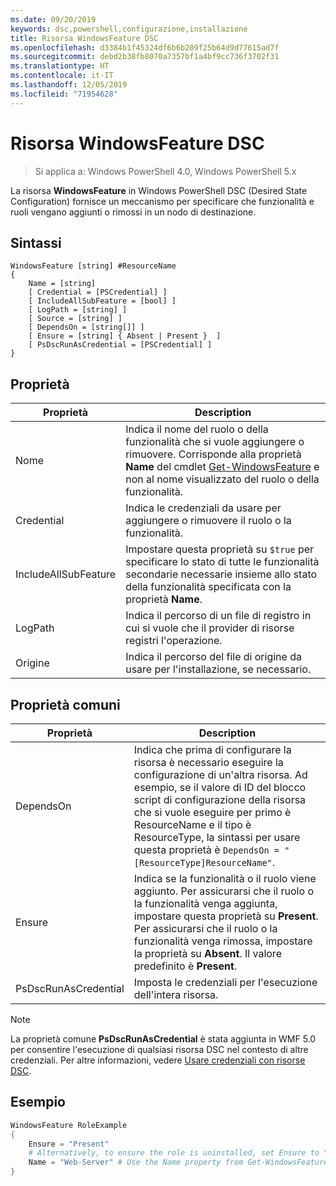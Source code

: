 ```yaml
---
ms.date: 09/20/2019
keywords: dsc,powershell,configurazione,installazione
title: Risorsa WindowsFeature DSC
ms.openlocfilehash: d3384b1f45324df6b6b209f25b64d9d77615ad7f
ms.sourcegitcommit: debd2b38fb8070a7357bf1a4bf9cc736f3702f31
ms.translationtype: HT
ms.contentlocale: it-IT
ms.lasthandoff: 12/05/2019
ms.locfileid: "71954628"
---
```

# <a name="dsc-windowsfeature-resource"></a>Risorsa WindowsFeature DSC

> Si applica a: Windows PowerShell 4.0, Windows PowerShell 5.x

La risorsa **WindowsFeature** in Windows PowerShell DSC (Desired State Configuration) fornisce un meccanismo per specificare che funzionalità e ruoli vengano aggiunti o rimossi in un nodo di destinazione.

## <a name="syntax"></a>Sintassi

```Syntax
WindowsFeature [string] #ResourceName
{
    Name = [string]
    [ Credential = [PSCredential] ]
    [ IncludeAllSubFeature = [bool] ]
    [ LogPath = [string] ]
    [ Source = [string] ]
    [ DependsOn = [string[]] ]
    [ Ensure = [string] { Absent | Present }  ]
    [ PsDscRunAsCredential = [PSCredential] ]
}
```

## <a name="properties"></a>Proprietà

|Proprietà |Description |
|---|---|
|Nome |Indica il nome del ruolo o della funzionalità che si vuole aggiungere o rimuovere. Corrisponde alla proprietà **Name** del cmdlet [Get-WindowsFeature](/powershell/module/servermanager/Get-WindowsFeature) e non al nome visualizzato del ruolo o della funzionalità. |
|Credential |Indica le credenziali da usare per aggiungere o rimuovere il ruolo o la funzionalità. |
|IncludeAllSubFeature |Impostare questa proprietà su `$true` per specificare lo stato di tutte le funzionalità secondarie necessarie insieme allo stato della funzionalità specificata con la proprietà **Name**. |
|LogPath |Indica il percorso di un file di registro in cui si vuole che il provider di risorse registri l'operazione. |
|Origine |Indica il percorso del file di origine da usare per l'installazione, se necessario. |

## <a name="common-properties"></a>Proprietà comuni

|Proprietà |Description |
|---|---|
|DependsOn |Indica che prima di configurare la risorsa è necessario eseguire la configurazione di un'altra risorsa. Ad esempio, se il valore di ID del blocco script di configurazione della risorsa che si vuole eseguire per primo è ResourceName e il tipo è ResourceType, la sintassi per usare questa proprietà è `DependsOn = "[ResourceType]ResourceName"`. |
|Ensure |Indica se la funzionalità o il ruolo viene aggiunto. Per assicurarsi che il ruolo o la funzionalità venga aggiunta, impostare questa proprietà su **Present**. Per assicurarsi che il ruolo o la funzionalità venga rimossa, impostare la proprietà su **Absent**. Il valore predefinito è **Present**. |
|PsDscRunAsCredential |Imposta le credenziali per l'esecuzione dell'intera risorsa. |

> [!NOTE]
> La proprietà comune **PsDscRunAsCredential** è stata aggiunta in WMF 5.0 per consentire l'esecuzione di qualsiasi risorsa DSC nel contesto di altre credenziali. Per altre informazioni, vedere [Usare credenziali con risorse DSC](../../../configurations/runasuser.md).

## <a name="example"></a>Esempio

```powershell
WindowsFeature RoleExample
{
    Ensure = "Present"
    # Alternatively, to ensure the role is uninstalled, set Ensure to "Absent"
    Name = "Web-Server" # Use the Name property from Get-WindowsFeature
}
```